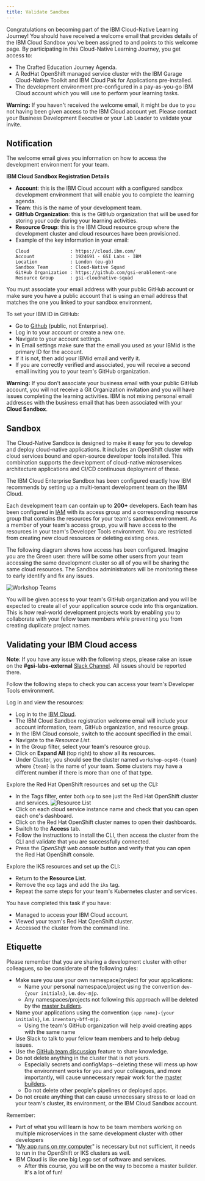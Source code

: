 ```yaml
---
title: Validate Sandbox
---
```



Congratulations on becoming part of the IBM Cloud-Native Learning Journey! You should have received a welcome email that provides details of the IBM Cloud Sandbox you've been assigned to and points to this welcome page. By participating in this Cloud-Native Learning Journey, you get access to:

- The Crafted Education Journey Agenda.
- A RedHat OpenShift managed service cluster with the IBM Garage Cloud-Native Toolkit and IBM Cloud Pak for Applications pre-installed.
- The development environment pre-configured in a pay-as-you-go IBM Cloud account which you will use to perform your learning tasks.

<InlineNotification kind="warning">

**Warning:** If you haven't received the welcome email, it might be due to you
  not having been given access to the IBM Cloud account yet. Please contact your
  Business Development Executive or your Lab Leader to validate your invite.

</InlineNotification>

## Notification

The welcome email gives you information on how to access the development environment for your team.

**IBM Cloud Sandbox Registration Details**

- **Account**: this is the IBM Cloud account with a configured sandbox development environment that will enable you to complete the learning agenda.
- **Team**: this is the name of your development team.
- **GitHub Organization**: this is the GitHub organization that will be used for storing your code during your learning activities.
- **Resource Group**: this is the IBM Cloud resource group where the development cluster and cloud resources have been provisioned.
- Example of the key information in your email:
    ```
    Cloud               : https://cloud.ibm.com/
    Account             : 1924691 - GSI Labs - IBM
    Location            : London (eu-gb)
    Sandbox Team        : Cloud-Native Squad
    GitHub Organization : https://github.com/gsi-enablement-one
    Resource Group      : gsi-cloudnative-squad
    ```

You must associate your email address with your public GitHub account or make sure you have a public account that is using an email address that matches the one you linked to your sandbox environment.

To set your IBM ID in GitHub:

- Go to [Github](https://github.com) (public, not Enterprise).
- Log in to your account or create a new one.
- Navigate to your account settings.
- In Email settings make sure that the email you used as your IBMid is the primary ID for the account.
- If it is not, then add your IBMid email and verify it.
- If you are correctly verified and associated, you will receive a second email inviting you to your team's GitHub organization.

<InlineNotification kind="warning">

**Warning:** If you don't associate your business email with your public GitHub account, you will not receive a Git Organization invitation and you will have issues completing the learning activities. IBM is not mixing personal email addresses with the business email that has been associated with your **Cloud Sandbox**.

</InlineNotification>

## Sandbox

The Cloud-Native Sandbox is designed to make it easy for you to develop and deploy cloud-native applications. It includes an OpenShift cluster with cloud services bound and open-source developer tools installed. This combination supports the development of cloud-native microservices architecture applications and CI/CD continuous deployment of these.

The IBM Cloud Enterprise Sandbox has been configured exactly how IBM recommends by setting up a multi-tenant development team on the IBM Cloud.

Each development team can contain up to **200+** developers. Each team has been configured in [IAM](https://cloud.ibm.com/docs/iam) with its access group and a corresponding resource group that contains the resources for your team's sandbox environment. As a member of your team's access group, you will have access to the resources in your team's Developer Tools environment. You are restricted from creating new cloud resources or deleting existing ones.

The following diagram shows how access has been configured. Imagine you are the Green user: there will be some other users from your team accessing the same development cluster so all of you will be sharing the same cloud resources. The Sandbox administrators will be monitoring these to early identify and fix any issues.

![Workshop Teams](/workshop-teams.png)

You will be given access to your team's GitHub organization and you will be expected to create all of your application source code into this organization. This is how real-world development projects work by enabling you to collaborate with your fellow team members while preventing you from creating duplicate project names.

## Validating your IBM Cloud access

<InlineNotification>

**Note**: If you have any issue with the following steps, please raise an issue on the **#gsi-labs-external** [Slack Channel](https://gsicsi.slack.com/archives/CSRDJD5HA). All issues should be reported there.

</InlineNotification>

Follow the following steps to check you can access your team's Developer Tools environment.

Log in and view the resources:

- Log in to the [IBM Cloud](https://cloud.ibm.com).
- The IBM Cloud Sandbox registration welcome email will include your account information, team, GitHub organization, and resource group.
- In the IBM Cloud console, switch to the account specified in the email.
- Navigate to the *Resource List*.
- In the Group filter, select your team's resource group.
- Click on **Expand All** (top right) to show all its resources.
- Under Cluster, you should see the cluster named `workshop-ocp46-{team}` where `{team}` is the name of your team. Some clusters may have a different number if there is more than one of that type.

Explore the Red Hat OpenShift resources and set up the CLI:

- In the Tags filter, enter both `ocp` to see just the Red Hat OpenShift cluster and services.
![Resource List](devtoolsservices.png)
- Click on each cloud service instance name and check that you can open each one's dashboard.
- Click on the Red Hat OpenShift cluster names to open their dashboards.
- Switch to the **Access** tab.
- Follow the instructions to install the CLI, then access the cluster from the CLI and validate that you are successfully connected.
- Press the *OpenShift web console* button and verify that you can open the Red Hat OpenShift console.

Explore the IKS resources and set up the CLI:

- Return to the **Resource List**.
- Remove the `ocp` tags and add the `iks` tag.
- Repeat the same steps for your team's Kubernetes cluster and services.

<InlineNotification kind="success">

You have completed this task if you have:
- Managed to access your IBM Cloud account.
- Viewed your team's Red Hat OpenShift cluster.
- Accessed the cluster from the command line.

</InlineNotification>

## Etiquette

Please remember that you are sharing a development cluster with other colleagues, so be considerate of the following rules:

- Make sure you use your own namespace/project for your applications:
    - Name your personal namespace/project using the convention `dev-{your initials}`, i.e. `dev-mjp`.
    - Any namespaces/projects not following this approach will be deleted by the [master builders](https://www.youtube.com/watch?v=Um-PlX6oPBQ).
- Name your applications using the convention `{app name}-{your initials}`, i.e. `inventory-bff-mjp`.
    - Using the team's GitHub organization will help avoid creating apps with the same name
- Use Slack to talk to your fellow team members and to help debug issues.
- Use the [GitHub team discussion](https://help.github.com/en/github/building-a-strong-community/about-team-discussions) feature to share knowledge.
- Do not delete anything in the cluster that is not yours.
    - Especially secrets and configMaps--deleting these will mess up how the environment works for you and your colleagues, and more importantly, will cause unnecessary repair work for the [master builders](https://www.youtube.com/watch?v=Um-PlX6oPBQ).
    - Do not delete other people's pipelines or deployed apps.
- Do not create anything that can cause unnecessary stress to or load on your team's cluster, its environment, or the IBM Cloud Sandbox account.

Remember:
- Part of what you will learn is how to be team members working on multiple microservices in the same development cluster with other developers
- "[My app runs on my computer](https://donthitsave.com/comic/2016/07/15/it-works-on-my-computer)" is necessary but not sufficient, it needs to run in the OpenShift or IKS clusters as well.
- IBM Cloud is like one big Lego set of software and services.
    - After this course, you will be on the way to become a master builder. It's a lot of fun!
